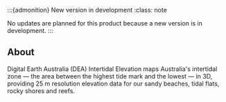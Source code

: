 :::{admonition} New version in development
:class: note

No updates are planned for this product because a new version is in development.
:::

## About

Digital Earth Australia (DEA) Intertidal Elevation maps Australia's intertidal zone — the area between the highest tide mark and the lowest — in 3D, providing 25 m resolution elevation data for our sandy beaches, tidal flats, rocky shores and reefs.

